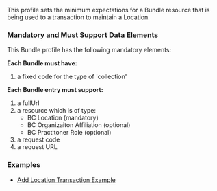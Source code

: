 
This profile sets the minimum expectations for a Bundle resource that is being used to a transaction to maintain a Location.


### Mandatory and Must Support Data Elements

This Bundle profile has the following mandatory elements:

**Each Bundle must have:**

1. a fixed code for the type of 'collection'

**Each Bundle entry must support:**

1.  a fullUrl
2.  a resource which is of type: 
	*  BC Location (mandatory)
	*  BC Organizaiton Affiliation (optional)
	*  BC Practitoner Role (optional)
3.  a request code
4.  a request URL


### Examples

- [Add Location Transaction Example](Bundle-Example-AddLocation-Bundle.html)
